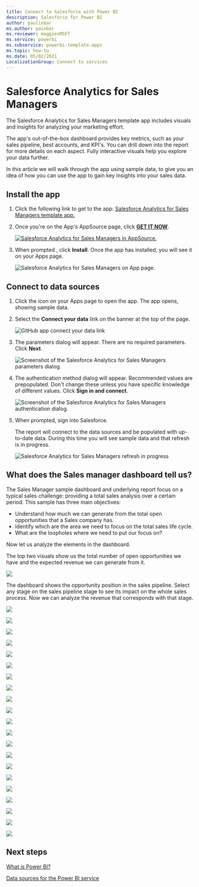```yaml
---
title: Connect to Salesforce with Power BI
description: Salesforce for Power BI
author: paulinbar
ms.author: painbar
ms.reviewer: maggiesMSFT
ms.service: powerbi
ms.subservice: powerbi-template-apps
ms.topic: how-to
ms.date: 05/02/2021
LocalizationGroup: Connect to services
---
```


# Salesforce Analytics for Sales Managers

The Salesforce Analytics for Sales Managers template app includes visuals and insights for analyzing your marketing effort.

The app's out-of-the-box dashboard provides key metrics, such as your sales pipeline, best accounts, and KPI's. You can drill down into the report for more details on each aspect. Fully interactive visuals help you explore your data further.

In this article we will walk through the app using sample data, to give you an idea of how you can use the app to gain key insights into your sales data.

## Install the app

1. Click the following link to get to the app: [Salesforce Analytics for Sales Managers template app.](https://app.powerbi.com/groups/me/getapps/services/pbi-contentpacks.salesforceanalytics)

1. Once you're on the App's AppSource page, click [**GET IT NOW**](https://app.powerbi.com/groups/me/getapps/services/pbi-contentpacks.salesforceanalytics).

    [![Salesforce Analytics for Sales Managers in AppSource.](media/service-connect-to-salesforce-copy/service-salesforce-analytics-appsource-icon.png)](https://app.powerbi.com/groups/me/getapps/services/pbi-contentpacks.salesforceanalytics)


1. When prompted , click **Install**. Once the app has installed, you will see it on your Apps page.

   ![Salesforce Analytics for Sales Managers on App page.](media/service-connect-to-salesforce-copy/service-salesforce-analytics-apps-page-icon.png)

## Connect to data sources

1. Click the icon on your Apps page to open the app. The app opens, showing sample data.

1. Select the **Connect your data** link on the banner at the top of the page.

   ![GitHub app connect your data link](media/service-connect-to-salesforce-copy/power-bi-salesforce-analytics-connect-data.png)

1. The parameters dialog will appear. There are no required parameters. Click **Next**.

   ![Screenshot of the Salesforce Analytics for Sales Managers parameters dialog.](media/service-connect-to-salesforce-copy/service-salesforce-analytics-parameters-dialog.png)

1. The authentication method dialog will appear. Recommended values are prepopulated. Don't change these unless you have specific knowledge of different values. Click **Sign in and connect**.

   ![Screenshot of the Salesforce Analytics for Sales Managers authentication dialog.](media/service-connect-to-salesforce-copy/service-salesforce-analytics-authentication-dialog.png)

1. When prompted, sign into Salesforce. 
 
   The report will connect to the data sources and be populated with up-to-date data. During this time you will see sample data and that refresh is in progress.

   ![Salesforce Analytics for Sales Managers refresh in progress](media/service-connect-to-salesforce-copy/service-salesforce-analytics-refresh-monitor.png) 

## What does the Sales manager dashboard tell us?

The Sales Manager sample dashboard and underlying report focus on a typical sales challenge: providing a total sales analysis over a certain period. 
This sample has three main objectives:
* Understand how much we can generate from the total open opportunities that a Sales company has.
* Identify which are the area we need to focus on the total sales life cycle.
* What are the loopholes where we need to put our focus on?

Now let us analyze the elements in the dashboard.

The top two visuals show us the total number of open opportunities we have and the expected revenue we can generate from it.


![](media/service-connect-to-salesforce-copy/service-salesforce-analytics-top-two.png)

The dashboard shows the opportunity position in the sales pipeline. Select any stage on the sales pipeline stage to see its impact on the whole sales process. Now we can analyze the revenue that corresponds with that stage.

![](media/service-connect-to-salesforce-copy/service-salesforce-analytics-sales-manager-dashboard.png)

![](media/service-connect-to-salesforce-copy/service-salesforce-analytics-forecast-category-amount.png)

![](media/service-connect-to-salesforce-copy/service-salesforce-analytics-revenue-by-account.png)

![](media/service-connect-to-salesforce-copy/service-salesforce-analytics-top-three-numbers.png)

![](media/service-connect-to-salesforce-copy/service-salesforce-analytics-account-area-wise.png)

![](media/service-connect-to-salesforce-copy/service-salesforce-analytics-kpi-overall.png)

![](media/service-connect-to-salesforce-copy/service-salesforce-analytics-revenue-won-vs-lost.png)

![](media/service-connect-to-salesforce-copy/service-salesforce-analytics-top-two.png)

![](media/service-connect-to-salesforce-copy/service-salesforce-analytics-account-share-industry-wise.png)

![](media/service-connect-to-salesforce-copy/service-salesforce-analytics-lead-status.png)

![](media/service-connect-to-salesforce-copy/service-salesforce-analytics-sales-lead-customer-type.png)

![](media/service-connect-to-salesforce-copy/service-salesforce-analytics-top-two-updated.png)

![](media/service-connect-to-salesforce-copy/service-salesforce-analytics-appsource-icon.png)

![](media/service-connect-to-salesforce-copy/service-salesforce-analytics-month-wise-performance.png)



![](media/service-connect-to-salesforce-copy/service-salesforce-analytics-total-opportunities-gained.png)

![](media/service-connect-to-salesforce-copy/service-salesforce-analytics-apps-page-icon.png)

![](media/service-connect-to-salesforce-copy/service-salesforce-analytics-parameters-dialog.png)

![](media/service-connect-to-salesforce-copy/service-salesforce-analytics-share-of-industry.png)

![](media/service-connect-to-salesforce-copy/service-salesforce-analytics-authentication-dialog.png)

![](media/service-connect-to-salesforce-copy/service-salesforce-analytics-refresh-monitor.png)

![](media/service-connect-to-salesforce-copy/service-salesforce-analytics-top-ten-critical-opportunity.png)

## Next steps
[What is Power BI?](../fundamentals/power-bi-overview.md)

[Data sources for the Power BI service](service-get-data.md)
